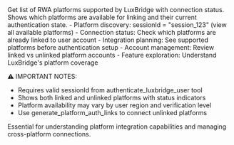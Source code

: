 <description>
Get list of RWA platforms supported by LuxBridge with connection status. Shows which platforms are available for linking and their current authentication state.

<use-cases>
- Platform discovery: sessionId = "session_123" (view all available platforms)
- Connection status: Check which platforms are already linked to user account
- Integration planning: See supported platforms before authentication setup
- Account management: Review linked vs unlinked platform accounts
- Feature exploration: Understand LuxBridge's platform coverage
</use-cases>

⚠️ IMPORTANT NOTES:

- Requires valid sessionId from authenticate_luxbridge_user tool
- Shows both linked and unlinked platforms with status indicators
- Platform availability may vary by user region and verification level
- Use generate_platform_auth_links to connect unlinked platforms

Essential for understanding platform integration capabilities and managing cross-platform connections.
</description>
